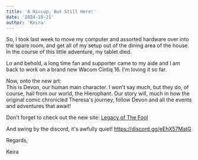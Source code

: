 ```yaml
---
title: 'A Hiccup, But Still Here!'
date: '2024-10-21'
author: 'Keira'
---
```


<p>So, I took last week to move my computer and assorted hardware over into the spare room, and get all of my setup out of the dining area of the house. In the course of this little adventure, my tablet died.</p><p>Lo and behold, a long time fan and supporter came to my aide and I am back to work on a brand new Wacom Cintiq 16. I'm loving it so far.</p><p>Now, onto the new art:<br>This is Devon, our human main character. I won't say much, but they do, of course, hail from our world, the Hierophant. Our story will, much in how the original comic chronicled Theresa's journey, follow Devon and all the events and adventures that await!</p><p>Don't forget to check out the new site: <a href="https://legacyofthefool.com" target="_blank">Legacy of The Fool</a></p><p>And swing by the discord, it's awfully quiet! <a href="https://discord.gg/eEhX57MatG" style="background-color: initial;">https://discord.gg/eEhX57MatG</a></p><p>Regards,</p><p>Keira</p>

